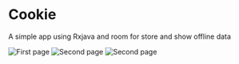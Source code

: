 # Cookie
A simple app using Rxjava and room for store and show offline data

![First page](https://www.mediafire.com/convkey/dcdf/kzhcdmqiti0jx6h6g.jpg?raw=true "Title")
![Second page](https://www.mediafire.com/convkey/f4d1/ne1rkds35mln1kv6g.jpg?raw=true "Title")
![Second page](https://www.mediafire.com/convkey/307c/ancl5p0lrp6bexr6g.jpg?raw=true "Title")

 

